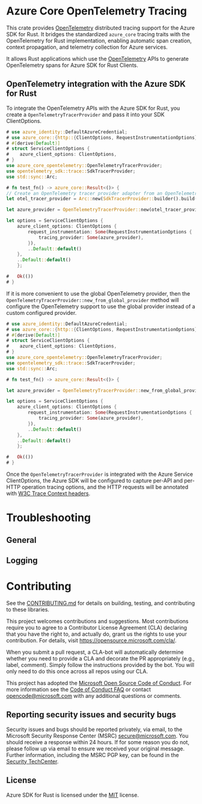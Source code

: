 # Azure Core OpenTelemetry Tracing

This crate provides [OpenTelemetry](https://opentelemetry.io) distributed tracing support for the Azure SDK for Rust.
It bridges the standardized `azure_core` tracing traits with the OpenTelemetry for Rust implementation,
enabling automatic span creation, context propagation, and telemetry collection for Azure services.

It allows Rust applications which use the [OpenTelemetry](https://opentelemetry.io/) APIs to generate OpenTelemetry spans for Azure SDK for Rust Clients.

## OpenTelemetry integration with the Azure SDK for Rust

To integrate the OpenTelemetry APIs with the Azure SDK for Rust, you create a `OpenTelemetryTracerProvider` and pass it into your SDK ClientOptions.

```rust no_run
# use azure_identity::DefaultAzureCredential;
# use azure_core::{http::{ClientOptions, RequestInstrumentationOptions}};
# #[derive(Default)]
# struct ServiceClientOptions {
#    azure_client_options: ClientOptions,
# }
use azure_core_opentelemetry::OpenTelemetryTracerProvider;
use opentelemetry_sdk::trace::SdkTracerProvider;
use std::sync::Arc;

# fn test_fn() -> azure_core::Result<()> {
// Create an OpenTelemetry tracer provider adapter from an OpenTelemetry TracerProvider
let otel_tracer_provider = Arc::new(SdkTracerProvider::builder().build());

let azure_provider = OpenTelemetryTracerProvider::new(otel_tracer_provider);

let options = ServiceClientOptions {
    azure_client_options: ClientOptions {
        request_instrumentation: Some(RequestInstrumentationOptions {
            tracing_provider: Some(azure_provider),
        }),
        ..Default::default()
    },
    ..Default::default()
    };

#   Ok(())
# }
```

If it is more convenient to use the global OpenTelemetry provider, then the `OpenTelemetryTracerProvider::new_from_global_provider` method will configure the OpenTelemetry support to use the global provider instead of a custom configured provider.

```rust no_run
# use azure_identity::DefaultAzureCredential;
# use azure_core::{http::{ClientOptions, RequestInstrumentationOptions}};
# #[derive(Default)]
# struct ServiceClientOptions {
#    azure_client_options: ClientOptions,
# }
use azure_core_opentelemetry::OpenTelemetryTracerProvider;
use opentelemetry_sdk::trace::SdkTracerProvider;
use std::sync::Arc;

# fn test_fn() -> azure_core::Result<()> {

let azure_provider = OpenTelemetryTracerProvider::new_from_global_provider();

let options = ServiceClientOptions {
    azure_client_options: ClientOptions {
        request_instrumentation: Some(RequestInstrumentationOptions {
            tracing_provider: Some(azure_provider),
        }),
        ..Default::default()
    },
    ..Default::default()
    };

#   Ok(())
# }
```

Once the `OpenTelemetryTracerProvider` is integrated with the Azure Service ClientOptions, the Azure SDK will be configured to capture per-API and per-HTTP operation tracing options, and the HTTP requests will be annotated with [W3C Trace Context headers](https://www.w3.org/TR/trace-context/).

# Troubleshooting

## General

## Logging

# Contributing

See the [CONTRIBUTING.md] for details on building, testing, and contributing to these libraries.

This project welcomes contributions and suggestions. Most contributions require you to agree to a Contributor License Agreement (CLA) declaring that you have the right to, and actually do, grant us the rights to use your contribution. For details, visit <https://opensource.microsoft.com/cla/>.

When you submit a pull request, a CLA-bot will automatically determine whether you need to provide a CLA and decorate the PR appropriately (e.g., label, comment). Simply follow the instructions provided by the bot. You will only need to do this once across all repos using our CLA.

This project has adopted the [Microsoft Open Source Code of Conduct]. For more information see the [Code of Conduct FAQ] or contact <opencode@microsoft.com> with any additional questions or comments.

## Reporting security issues and security bugs

Security issues and bugs should be reported privately, via email, to the Microsoft Security Response Center (MSRC) <secure@microsoft.com>. You should receive a response within 24 hours. If for some reason you do not, please follow up via email to ensure we received your original message. Further information, including the MSRC PGP key, can be found in the [Security TechCenter](https://www.microsoft.com/msrc/faqs-report-an-issue).

## License

Azure SDK for Rust is licensed under the [MIT](https://github.com/Azure/azure-sdk-for-cpp/blob/main/LICENSE.txt) license.

<!-- LINKS -->

[Microsoft Open Source Code of Conduct]: https://opensource.microsoft.com/codeofconduct/
[Cargo]: https://crates.io/
[CONTRIBUTING.md]: https://github.com/Azure/azure-sdk-for-rust/blob/main/CONTRIBUTING.md
[Code of Conduct FAQ]: https://opensource.microsoft.com/codeofconduct/faq/
